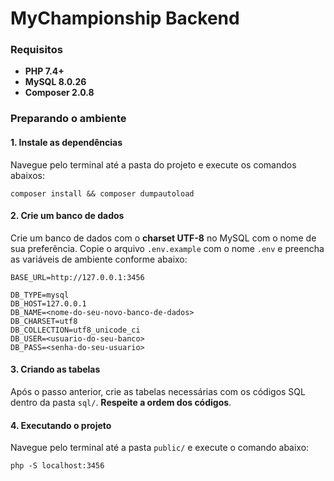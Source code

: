 # MyChampionship Backend

### Requisitos
* **PHP 7.4+**
* **MySQL 8.0.26**
* **Composer 2.0.8**

### Preparando o ambiente

#### 1. **Instale as dependências**
Navegue pelo terminal até a pasta do projeto e execute os comandos abaixos:
```
composer install && composer dumpautoload
```

#### 2. **Crie um banco de dados**
Crie um banco de dados com o **charset UTF-8** no MySQL com o nome de sua preferência.
Copie o arquivo ```.env.example``` com o nome ```.env``` e preencha as variáveis de ambiente conforme abaixo:
```
BASE_URL=http://127.0.0.1:3456

DB_TYPE=mysql
DB_HOST=127.0.0.1
DB_NAME=<nome-do-seu-novo-banco-de-dados>
DB_CHARSET=utf8
DB_COLLECTION=utf8_unicode_ci
DB_USER=<usuario-do-seu-banco>
DB_PASS=<senha-do-seu-usuario>
```

#### 3. **Criando as tabelas**
Após o passo anterior, crie as tabelas necessárias com os códigos SQL dentro da pasta ```sql/```. **Respeite a ordem dos códigos**.

#### 4. **Executando o projeto**
Navegue pelo terminal até a pasta ```public/``` e execute o comando abaixo:
```
php -S localhost:3456
```